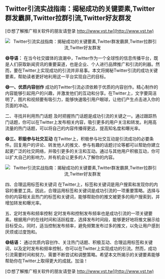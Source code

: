 ## **Twitter引流实战指南：揭秘成功的关键要素,Twitter群发霸屏,Twitter拉群引流,Twitter好友群发**

[😍想了解推广相关软件的朋友请登录 http://www.vst.tw](http://www.vst.tw)

 <center><img src="https://vst.tw/MP4/tuiguang/png/8.png" alt="Twitter引流实战指南：揭秘成功的关键要素,Twitter群发霸屏,Twitter拉群引流,Twitter好友群发"></center>

**😄导语：**
在当今社交媒体的浪潮中，Twitter作为一个全球性的信息传播平台，既是人们获取新闻资讯的重要渠道，也是企业、个人进行品牌推广和引流的利器。然而，要在Twitter上实现成功的引流并非易事。本文将揭秘Twitter引流的成功关键要素，帮助读者更好地利用这一平台实现自己的目标。

**😄一、优质内容创作**
成功的Twitter引流必须依赖于优质的内容创作。精心制作的内容能够引起用户的兴趣，并激发他们的互动和分享。在Twitter上，文字要简洁明了，图片和视频要有吸引力，能够快速吸引用户眼球，让他们产生点击进入你的页面的冲动。

二、寻找并利用热门话题
及时把握热门话题是成功引流的关键之一。通过跟踪热门话题，你可以在Twitter上发布相关内容，吸引更多的用户关注和转发。利用高流量的热门话题，可以将自己的内容传播得更远，提高知名度和曝光率。

**😄三、积极参与社交互动**
在Twitter上，积极参与社交互动是引流成功的必要条件。回复用户的评论、转发他人的推文、参与有趣的话题讨论等都可以帮助你建立起更广泛的社交网络，并吸引更多的关注和互动。通过与其他用户积极互动，你可以扩大自己的影响力，并有机会让更多的人了解你的内容。

 <center><img src="https://vst.tw/MP4/tuiguang/png/6.png" alt="Twitter引流实战指南：揭秘成功的关键要素,Twitter群发霸屏,Twitter拉群引流,Twitter好友群发"></center>

四、合理运用标签和关键词
在Twitter上，标签和关键词是用户搜索和发现你的内容的重要工具。因此，合理运用标签和关键词是成功引流的一项重要策略。选择与你的内容相关且热门的标签和关键词，能够帮助你的推文被更多的用户搜索到，并增加转发和曝光率。

五、定时发布和频率控制
定时发布和控制发布频率也是成功引流的一项关键要素。根据用户的在线时间和活跃程度，选择发布时间段，能够更好地将推文展示给目标受众。同时，适当控制发布频率，避免频繁发布过多的推文，以免让用户感到厌烦或过度饱和。

**😄结语：**
通过优质内容创作、关注热门话题、积极互动、合理运用标签和关键词，以及定时发布和频率控制，你可以在Twitter上实现成功的引流。然而，成功引流需要时间和努力，需要不断尝试和调整策略。希望本文所揭示的关键要素能够帮助你在Twitter上取得更大的成就。加油！

[😍想了解推广相关软件的朋友请登录 http://www.vst.tw](http://www.vst.tw)



